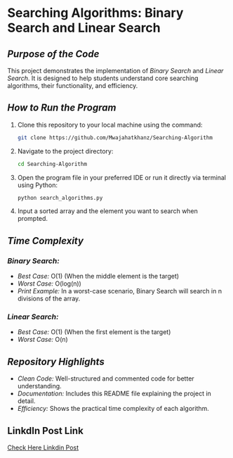 # Searching Algorithms: Binary Search and Linear Search

## *Purpose of the Code*
This project demonstrates the implementation of *Binary Search* and *Linear Search*. It is designed to help students understand core searching algorithms, their functionality, and efficiency.

## *How to Run the Program*
1. Clone this repository to your local machine using the command:
   ```bash
   git clone https://github.com/Mwajahatkhanz/Searching-Algorithm
   ```
   
2. Navigate to the project directory:
   ```bash
   cd Searching-Algorithm
   ```
   
4. Open the program file in your preferred IDE or run it directly via terminal using Python:
   ```bash
   python search_algorithms.py
   ```
   
5. Input a sorted array and the element you want to search when prompted.

## *Time Complexity*
### *Binary Search:*
- *Best Case:* O(1) (When the middle element is the target)
- *Worst Case:* O(log(n))
- *Print Example:* In a worst-case scenario, Binary Search will search in n divisions of the array.

### *Linear Search:*
- *Best Case:* O(1) (When the first element is the target)
- *Worst Case:* O(n)

## *Repository Highlights*
- *Clean Code:* Well-structured and commented code for better understanding.
- *Documentation:* Includes this README file explaining the project in detail.
- *Efficiency:* Shows the practical time complexity of each algorithm.
## LinkdIn Post Link
 [Check Here Linkdin Post](https://www.linkedin.com/posts/wajahat-khan-971833347_github-mwajahatkhanzsearching-algorithm-activity-7286408779938627585-aO9g?utm_source=share&utm_medium=member_desktop)
